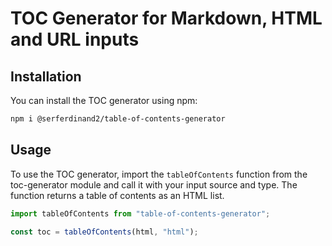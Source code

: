 # TOC Generator for Markdown, HTML and URL inputs

## Installation

You can install the TOC generator using npm:

```sh
npm i @serferdinand2/table-of-contents-generator
```

## Usage

To use the TOC generator, import the `tableOfContents` function from the toc-generator module and call it with your input source and type. The function returns a table of contents as an HTML list.

```js
import tableOfContents from "table-of-contents-generator";

const toc = tableOfContents(html, "html");
```


